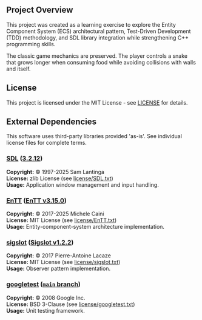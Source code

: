 ## Project Overview

This project was created as a learning exercise to explore the Entity Component System (ECS) architectural pattern, Test-Driven Development (TDD) methodology, and SDL library integration while strengthening C++ programming skills.

The classic game mechanics are preserved. The player controls a snake that grows longer when consuming food while avoiding collisions with walls and itself.

## License

This project is licensed under the MIT License - see [LICENSE](LICENSE) for details.

## External Dependencies

This software uses third-party libraries provided 'as-is'. See individual license files for complete terms.

### [SDL](https://github.com/libsdl-org/SDL) ([3.2.12](https://github.com/libsdl-org/SDL/releases/tag/release-3.2.12))

**Copyright:** © 1997-2025 Sam Lantinga<br>
**License:** zlib License (see [license/SDL.txt](license/SDL.txt))<br>
**Usage:** Application window management and input handling.

### [EnTT](https://github.com/skypjack/entt) ([EnTT v3.15.0](https://github.com/skypjack/entt/releases/tag/v3.15.0))

**Copyright:** © 2017-2025 Michele Caini<br>
**License:** MIT License (see [license/EnTT.txt](license/EnTT.txt))<br>
**Usage:** Entity-component-system architecture implementation.

### [sigslot](https://github.com/palacaze/sigslot) ([Sigslot v1.2.2](https://github.com/palacaze/sigslot/releases/tag/v1.2.2))

**Copyright:** © 2017 Pierre-Antoine Lacaze<br>
**License:** MIT License (see [license/sigslot.txt](license/sigslot.txt))<br>
**Usage:** Observer pattern implementation.

### [googletest](https://github.com/google/googletest) ([`main` branch](https://github.com/google/googletest?tab=readme-ov-file#live-at-head))

**Copyright:** © 2008 Google Inc.<br>
**License:** BSD 3-Clause (see [license/googletest.txt](license/googletest.txt))<br>
**Usage:** Unit testing framework.
